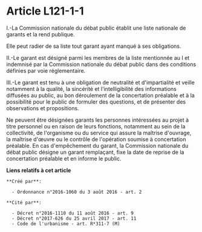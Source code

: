 # Article L121-1-1

I.-La Commission nationale du débat public établit une liste nationale de garants et la rend publique. 

Elle peut radier de sa liste tout garant ayant manqué à ses obligations. 

II.-Le garant est désigné parmi les membres de la liste mentionnée au I et indemnisé par la Commission nationale du débat
public dans des conditions définies par voie réglementaire. 

III.-Le garant est tenu à une obligation de neutralité et d'impartialité et veille notamment à la qualité, la sincérité et
l'intelligibilité des informations diffusées au public, au bon déroulement de la concertation préalable et à la possibilité
pour le public de formuler des questions, et de présenter des observations et propositions. 

Ne peuvent être désignées garants les personnes intéressées au projet à titre personnel ou en raison de leurs fonctions,
notamment au sein de la collectivité, de l'organisme ou du service qui assure la maîtrise d'ouvrage, la maîtrise d'œuvre ou
le contrôle de l'opération soumise à concertation préalable. En cas d'empêchement du garant, la Commission nationale du débat
public désigne un garant remplaçant, fixe la date de reprise de la concertation préalable et en informe le public.

**Liens relatifs à cet article**

	**Créé par**:

	  - Ordonnance n°2016-1060 du 3 août 2016 - art. 2

	**Cité par**:

	  - Décret n°2016-1110 du 11 août 2016 - art. 9
	  - Décret n°2017-626 du 25 avril 2017 - art. 11
	  - Code de l'urbanisme - art. R*311-7 (M)
